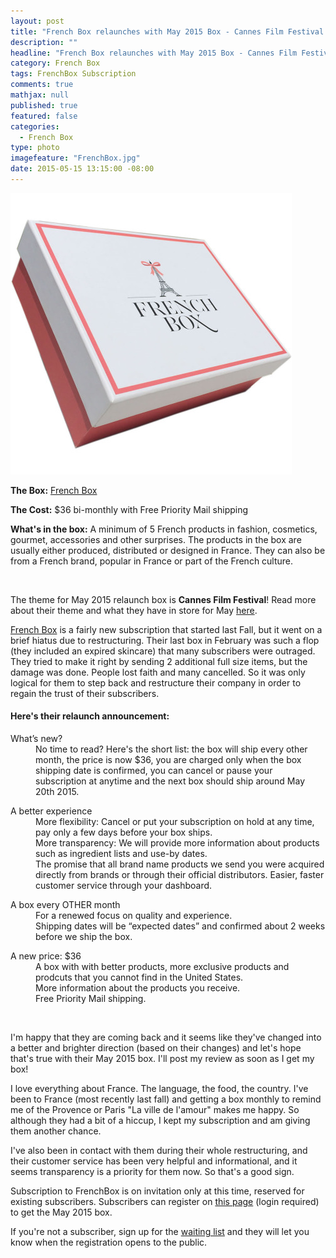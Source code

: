 ```yaml
---
layout: post
title: "French Box relaunches with May 2015 Box - Cannes Film Festival theme!"
description: ""
headline: "French Box relaunches with May 2015 Box - Cannes Film Festival theme!"
category: French Box
tags: FrenchBox Subscription
comments: true
mathjax: null
published: true
featured: false
categories: 
  - French Box
type: photo
imagefeature: "FrenchBox.jpg"
date: 2015-05-15 13:15:00 -08:00
---
```


![French Box](/images/FrenchBox.jpg)
<p><b>The Box:</b> <a href="https://getfrenchbox.com">French Box</a></p>
<p><b>The Cost:</b> $36 bi-monthly with Free Priority Mail shipping</p>
<p><b>What's in the box:</b> A minimum of 5 French products in fashion, cosmetics, gourmet, accessories and other surprises. 
The products in the box are usually either produced, distributed or designed in France.
They can also be from a French brand, popular in France or part of the French culture.</p>
<br>

<p>The theme for May 2015 relaunch box is <b>Cannes Film Festival</b>! Read more about their theme and what they have in store for May <a href="https://getfrenchbox.com/frenchbox-may-2015-the-cannes-film-festival/">here</a>.</p>

<p><a href="https://getfrenchbox.com">French Box</a> is a fairly new subscription that started last Fall, but it went on a brief hiatus due to restructuring. 
Their last box in February was such a flop (they included an expired skincare) that many subscribers were outraged. They tried to make it right by sending 2 additional full size items, but the damage was done. 
People lost faith and many cancelled. So it was only logical for them to step back and restructure their company in order to regain the trust of their subscribers.</p>

<H4>Here's their relaunch announcement:</H4>
<DL>
<DT>What’s new?</DT>
<DD>No time to read? Here's the short list: the box will ship every other month, the price is now $36, you are charged only when the box shipping date is confirmed, you can cancel or pause your subscription at anytime and the next box should ship around May 20th 2015.</DD>
<p>
<DT>A better experience</DT>
<DD>More flexibility: Cancel or put your subscription on hold at any time, pay only a few days before your box ships.</DD>
<DD>More transparency: We will provide more information about products such as ingredient lists and use-by dates.</DD>
<DD>The promise that all brand name products we send you were acquired directly from brands or through their official distributors.
Easier, faster customer service through your dashboard.</DD>
</p>
<DT>A box every OTHER month</DT>
<DD>For a renewed focus on quality and experience.</DD>
<DD>Shipping dates will be “expected dates” and confirmed about 2 weeks before we ship the box.</DD>
<p>
<DT>A new price: $36<DT>
<DD>A box with with better products, more exclusive products and prodcuts that you cannot find in the United States.</DD>
<DD>More information about the products you receive.</DD>
<DD>Free Priority Mail shipping.</DD>
</p>
<br>
<p>I'm happy that they are coming back and it seems like they've changed into a better and brighter direction (based on their changes) and let's hope that's true with their May 2015 box. I'll post my review as soon as I get my box!</p>

<p>I love everything about France. The language, the food, the country. I've been to France (most recently last fall) and getting a box monthly to remind me of the Provence or Paris "La ville de l'amour" makes me happy. 
So although they had a bit of a hiccup, I kept my subscription and am giving them another chance.</p> 

<p>I've also been in contact with them during their whole restructuring, and their customer service has been very helpful and informational, and it seems transparency is 
a priority for them now. So that's a good sign.</p>

<p>Subscription to FrenchBox is on invitation only at this time, reserved for existing subscribers. Subscribers can register on <a href="https://getfrenchbox.com/subscription/">this page</a> (login required) to get the May 2015 box.</p>

<p>If you're not a subscriber, sign up for the <a href="https://getfrenchbox.com/subscription/">waiting list</a> and they will let you know when the registration opens to the public.</p>
